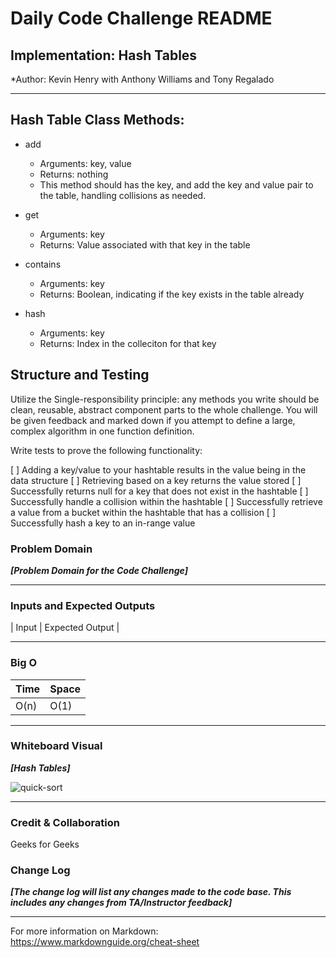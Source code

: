# Daily Code Challenge README

## Implementation: Hash Tables
*Author: Kevin Henry with Anthony Williams and Tony Regalado

---

## Hash Table Class Methods:

- add
    - Arguments: key, value
    - Returns: nothing
    - This method should has the key, and add the key and value pair to the table, handling collisions as needed.

- get
    - Arguments: key
    - Returns: Value associated with that key in the table

- contains
    - Arguments: key
    - Returns: Boolean, indicating if the key exists in the table already

- hash
    - Arguments: key
    - Returns: Index in the colleciton for that key

## Structure and Testing

Utilize the Single-responsibility principle: any methods you write should be clean, reusable, abstract component parts to the whole challenge. You will be given feedback and marked down if you attempt to define a large, complex algorithm in one function definition.

Write tests to prove the following functionality:

[ ] Adding a key/value to your hashtable results in the value being in the data structure
[ ] Retrieving based on a key returns the value stored
[ ] Successfully returns null for a key that does not exist in the hashtable
[ ] Successfully handle a collision within the hashtable
[ ] Successfully retrieve a value from a bucket within the hashtable that has a collision
[ ] Successfully hash a key to an in-range value

### Problem Domain
***[Problem Domain for the Code Challenge]***

---

### Inputs and Expected Outputs

| Input | Expected Output |

---

### Big O

| Time | Space |
| :----------- | :----------- |
| O(n) | O(1) |

---

### Whiteboard Visual
***[Hash Tables]***

![quick-sort](https://github.com/kevinhenry/data-structures-and-algorithms/blob/main/python/code_challenges/img/hash-tables.jpg)

---

### Credit & Collaboration
Geeks for Geeks

### Change Log
***[The change log will list any changes made to the code base. This includes any changes from TA/Instructor feedback]***

---

For more information on Markdown: https://www.markdownguide.org/cheat-sheet
